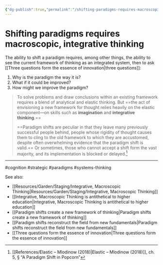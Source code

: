 ```yaml
---
{"dg-publish":true,"permalink":"/shifting-paradigms-requires-macroscopic-integrative-thinking/"}
---
```


# Shifting paradigms requires macroscopic, integrative thinking

The ability to shift a paradigm requires, among other things, the ability to see the current framework of thinking as an integrated system, then to ask [[Three questions form the essence of innovation\|three questions]]:

1. Why is the paradigm the way it is? 
2. What if it could be improved?
3. How might we improve the paradigm?

> To solve problems and draw conclusions within an existing framework requires a blend of analytical and elastic thinking. But ==the act of envisioning a new framework for thought relies heavily on the elastic component—on skills such as **imagination** and **integrative thinking**.==
>
> ==Paradigm shifts are peculiar in that they leave many previously successful people behind, people whose rigidity of thought causes them to cling to the old framework to which they are accustomed, despite often overwhelming evidence that the paradigm shift is valid.== Or sometimes, those who cannot accept a shift form the vast majority, and its implementation is blocked or delayed.[^1]

---
#cognition #strategic #paradigms #systems-thinking 

See also:
- [[Resources/Garden/Staging/Integrative, Macroscopic Thinking\|Resources/Garden/Staging/Integrative, Macroscopic Thinking]]
- [[Integrative, Macroscopic Thinking is antithetical to higher education\|Integrative, Macroscopic Thinking is antithetical to higher education]]
- [[Paradigm shifts create a new framework of thinking\|Paradigm shifts create a new framework of thinking]]
- [[Paradigm shifts reconstruct the field from new fundamentals\|Paradigm shifts reconstruct the field from new fundamentals]]
- [[Three questions form the essence of innovation\|Three questions form the essence of innovation]]

[^1]: [[References/Elastic – Mlodinow (2018)\|Elastic – Mlodinow (2018)]], ch. 5, § “A Paradigm Shift in Popcorn”